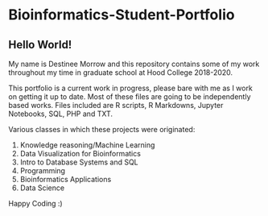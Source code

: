 # Bioinformatics-Student-Portfolio
## Hello World!
My name is Destinee Morrow and this repository contains some of my work throughout my time in graduate school at Hood College 2018-2020.

This portfolio is a current work in progress, please bare with me as I work on getting it up to date. 
Most of these files are going to be independently based works. 
Files included are R scripts, R Markdowns, Jupyter Notebooks, SQL, PHP and TXT.

Various classes in which these projects were originated:
1. Knowledge reasoning/Machine Learning
2. Data Visualization for Bioinformatics
3. Intro to Database Systems and SQL
4. Programming 
5. Bioinformatics Applications
6. Data Science 

Happy Coding :) 
